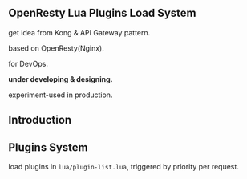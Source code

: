 OpenResty Lua Plugins Load System
---

get idea from Kong & API Gateway pattern.

based on OpenResty(Nginx).

for DevOps.

**under developing & designing.**

experiment-used in production.

Introduction
---

## Plugins System
load plugins in `lua/plugin-list.lua`, triggered by priority per request.
